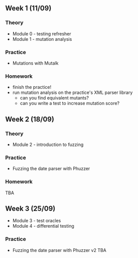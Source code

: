 ## Week 1 (11/09)

### Theory
- Module 0 - testing refresher
- Module 1 - mutation analysis

### Practice
- Mutations with Mutalk

### Homework
- finish the practice!
- run mutation analysis on the practice's XML parser library
  - can you find equivalent mutants?
  - can you write a test to increase mutation score?

## Week 2 (18/09)

### Theory
- Module 2 - introduction to fuzzing

### Practice
- Fuzzing the date parser with Phuzzer

### Homework
TBA

## Week 3 (25/09)
- Module 3 - test oracles
- Module 4 - differential testing

### Practice
- Fuzzing the date parser with Phuzzer v2
TBA
